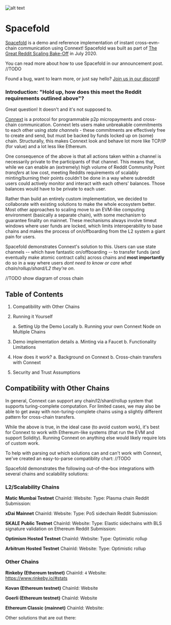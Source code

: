 ![alt text](https://github.com/connext/spacefold/blob/master/public/spacefoldlogopurple.png?raw=true)

# Spacefold
[Spacefold](https://spacefold.io) is a demo and reference implementation of instant cross-evm-chain communication using Connext! Spacefold was built as part of [The Great Reddit Scaling Bake-Off](https://www.reddit.com/r/ethereum/comments/hbjx25/the_great_reddit_scaling_bakeoff/) in July 2020.

You can read more about how to use Spacefold in our announcement post. //TODO

Found a bug, want to learn more, or just say hello? [Join us in our discord](https://discord.gg/raNmNb5)!

### Introduction: "Hold up, how does this meet the Reddit requirements outlined above"?
Great question! It doesn't and it's not supposed to.

[Connext](https://connext.network) is a protocol for programmable p2p micropayments and cross-chain communication. Connext lets users make unbreakable commitments to each other using _state channels_ - these commitments are effectively free to create and send, but must be backed by funds locked up on (some) chain. Structurally, this makes Connext look and behave lot more like TCP/IP (for value) and a lot less like Ethereum.

One consequence of the above is that all actions taken within a channel is necessarily private to the participants of that channel. This means that, while we can enable an (extremely) high volume of Reddit Community Point *transfers* at low cost, meeting Reddits requirements of scalably minting/burning their points couldn't be done in a way where subreddit users could actively monitor and interact with each others' balances. Those balances would have to be private to each user.

Rather than build an entirely custom implementation, we decided to collaborate with existing solutions to make the whole ecosystem better. Most other approaches to scaling move to an EVM-like computing environment (basically a separate chain), with some mechanism to guarantee finality on mainnet. These mechanisms always involve timeut windows where user funds are locked, which limits interoperability to base chains and makes the process of on/offboarding from the L2 system a giant pain for users.

Spacefold demonstrates Connext's solution to this. Users can use state channels -- which have fantastic on/offboarding -- to transfer funds (and eventually make atomic contract calls) across chains and **most importantly** do so in a way where users *dont need to know or care what chain/rollup/shard/L2 they're on*.

//TODO show diagram of cross chain

## Table of Contents
1. Compatibility with Other Chains
2. Running it Yourself

    a. Setting Up the Demo Locally
    b. Running your own Connext Node on Multiple Chains
    
3. Demo implementation details
    a. Minting via a Faucet
    b. Functionality Limitations
3. How does it work?
    a. Background on Connext
    b. Cross-chain transfers with Connext
4. Security and Trust Assumptions

## Compatibility with Other Chains
In general, Connext can support any chain/l2/shard/rollup system that supports turing-complete computation. For limited cases, we may also be able to get away with non-turing-complete chains using a slightly different pattern for cross-chain transfers.

While the above is true, in the ideal case (to avoid custom work), it's best for Connext to work with Ethereum-like systems (that run the EVM and support Solidity). Running Connext on anything else would likely require lots of custom work. 

To help with parsing out which solutions can and can't work with Connext, we've created an easy-to-parse compatiblity chart: //TODO

Spacefold demonstrates the following out-of-the-box integrations with several chains and scalability solutions:

### L2/Scalability Chains
**Matic Mumbai Testnet**
ChainId:
Website:
Type: Plasma chain
Reddit Submission:

**xDai Mainnet**
ChainId:
Website:
Type: PoS sidechain
Reddit Submission:

**SKALE Public Testnet**
ChainId:
Website:
Type: Elastic sidechains with BLS signature validation on Ethereum
Reddit Submission:

**Optimism Hosted Testnet**
ChainId:
Website:
Type: Optimistic rollup

**Arbitrum Hosted Testnet**
ChainId:
Website:
Type: Optimistic rollup

### Other Chains
**Rinkeby (Ethereum testnet)**
ChainId: `4`
Website: https://www.rinkeby.io/#stats

**Kovan (Ethereum testnet)**
ChainId:
Website

**Goerli (Ethereum testnet)**
ChainId:
Website

**Ethereum Classic (mainnet)**
ChainId:
Website:

Other solutions that are out there:
